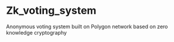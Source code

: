 # Zk_voting_system
Anonymous voting system built on Polygon network based on zero knowledge cryptography
